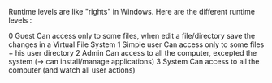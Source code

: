 Runtime levels are like "rights" in Windows.
Here are the different runtime levels :

0 Guest          Can access only to some files, when edit a file/directory save the changes in a Virtual File System
1 Simple user    Can access only to some files + his user directory
2 Admin          Can access to all the computer, excepted the system (-> can install/manage applications)
3 System 		 Can access to all the computer (and watch all user actions)
